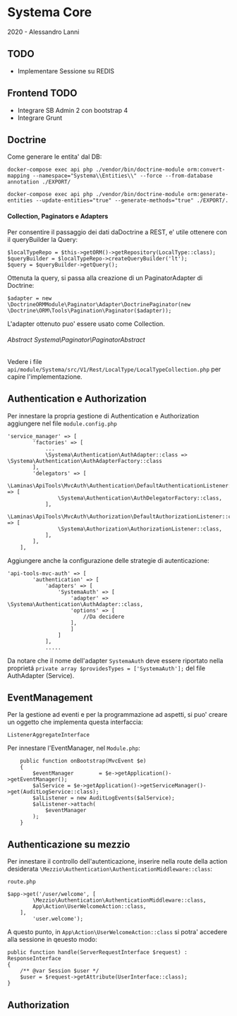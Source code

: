 # Systema Core

2020 - Alessandro Lanni


## TODO

- Implementare Sessione su REDIS


## Frontend TODO

- Integrare SB Admin 2 con bootstrap 4
- Integrare Grunt 



## Doctrine

Come generare le entita' dal DB:

````
docker-compose exec api php ./vendor/bin/doctrine-module orm:convert-mapping --namespace="Systema\\Entities\\" --force --from-database annotation ./EXPORT/

docker-compose exec api php ./vendor/bin/doctrine-module orm:generate-entities --update-entities="true" --generate-methods="true" ./EXPORT/.
````

#### Collection, Paginators e Adapters

Per consentire il passaggio dei dati daDoctrine a REST, e' utile ottenere con il queryBuilder la Query:

`````
$localTypeRepo = $this->getORM()->getRepository(LocalType::class);
$queryBuilder = $localTypeRepo->createQueryBuilder('lt');
$query = $queryBuilder->getQuery();
`````

Ottenuta la query, si passa alla creazione di un PaginatorAdapter di Doctrine:

````
$adapter = new \DoctrineORMModule\Paginator\Adapter\DoctrinePaginator(new \Doctrine\ORM\Tools\Pagination\Paginator($adapter));
````

L'adapter ottenuto puo' essere usato come Collection.

###### Abstract Systema\Paginator\PaginatorAbstract

Vedere i file `api/module/Systema/src/V1/Rest/LocalType/LocalTypeCollection.php` per capire l'implementazione.



## Authentication e Authorization

Per innestare la propria gestione di Authentication e Authorization aggiungere nel file `module.config.php`

````
'service_manager' => [
        'factories' => [
            ...
            \Systema\Authentication\AuthAdapter::class => \Systema\Authentication\AuthAdapterFactory::class
        ],
        'delegators' => [
            \Laminas\ApiTools\MvcAuth\Authentication\DefaultAuthenticationListener::class => [
                \Systema\Authentication\AuthDelegatorFactory::class,
            ],
            \Laminas\ApiTools\MvcAuth\Authorization\DefaultAuthorizationListener::class => [
                \Systema\Authorization\AuthorizationListener::class,
            ],
        ],
    ],
````

Aggiungere anche la configurazione delle strategie di autenticazione:

````
'api-tools-mvc-auth' => [
        'authentication' => [
            'adapters' => [
                'SystemaAuth' => [
                    'adapter' => \Systema\Authentication\AuthAdapter::class,
                    'options' => [
                        //Da decidere
                    ],
                    ]
                ]
            ],
            .....
````

Da notare che il nome dell'adapter `SystemaAuth` deve essere riportato nella proprietá `private array $providesTypes = ['SystemaAuth'];` del file AuthAdapter (Service).


## EventManagement

Per la gestione ad eventi e per la programmazione ad aspetti, si puo' creare un oggetto che implementa questa interfaccia:

`ListenerAggregateInterface`

Per innestare l'EventManager, nel `Module.php`:

````
    public function onBootstrap(MvcEvent $e)
    {
        $eventManager        = $e->getApplication()->getEventManager();
        $alService = $e->getApplication()->getServiceManager()->get(AuditLogService::class);
        $alListener = new AuditLogEvents($alService);
        $alListener->attach(
            $eventManager
        );
    }
````

## Authenticazione su mezzio

Per innestare il controllo dell'autenticazione, inserire nella route della action desiderata `\Mezzio\Authentication\AuthenticationMiddleware::class`:

`route.php`

````
$app->get('/user/welcome', [
        \Mezzio\Authentication\AuthenticationMiddleware::class,
        App\Action\UserWelcomeAction::class,
    ],
        'user.welcome');
````

A questo punto, in  `App\Action\UserWelcomeAction::class` si potra' accedere alla sessione in qeuesto modo:

````
public function handle(ServerRequestInterface $request) : ResponseInterface
{
    /** @var Session $user */
    $user = $request->getAttribute(UserInterface::class);
}
````

## Authorization



